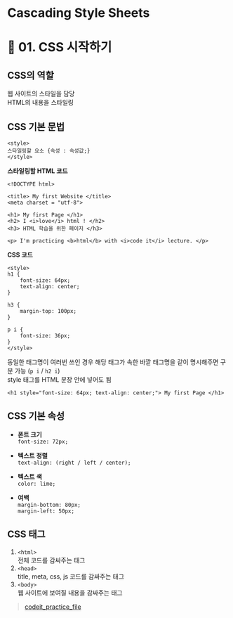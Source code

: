 # Cascading Style Sheets

# 📎 01. CSS 시작하기
## CSS의 역할
웹 사이트의 스타일을 담당  
HTML의 내용을 스타일링

## CSS 기본 문법
```
<style>  
스타일링할 요소 {속성 : 속성값;}  
</style>
```
**스타일링할 HTML 코드**
```
<!DOCTYPE html>

<title> My first Website </title>
<meta charset = "utf-8">

<h1> My first Page </h1>
<h2> I <i>love</i> html ! </h2>
<h3> HTML 학습을 위한 페이지 </h3>

<p> I'm practicing <b>html</b> with <i>code it</i> lecture. </p>
```
**CSS 코드**
```
<style>
h1 {
    font-size: 64px;
    text-align: center;
}

h3 {
    margin-top: 100px;
}

p i {
    font-size: 36px;
}
</style>
```
동일한 태그명이 여러번 쓰인 경우 해당 태그가 속한 바깥 태그명을 같이 명시해주면 구분 가능 (```p i``` / ```h2 i```)  
style 태그를 HTML 문장 안에 넣어도 됨
```
<h1 style="font-size: 64px; text-align: center;"> My first Page </h1>
```

## CSS 기본 속성
- **폰트 크기**  
```font-size: 72px;```  

- **텍스트 정렬**  
```text-align: (right / left / center);```

- **텍스트 색**  
```color: lime;```  

- **여백**  
```margin-bottom: 80px;```  
```margin-left: 50px;```

## CSS 태그
1. ```<html>```  
전체 코드를 감싸주는 태그
2. ```<head>```  
title, meta, css, js 코드를 감싸주는 태그
2. ```<body>```  
웹 사이트에 보여질 내용을 감싸주는 태그
> [codeit_practice_file](https://github.com/jjungyujin/TIL/blob/main/CSS/codeit_pracitce.html)

